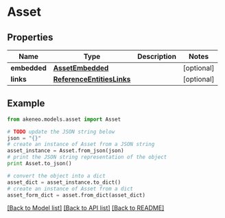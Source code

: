 # Asset


## Properties
Name | Type | Description | Notes
------------ | ------------- | ------------- | -------------
**embedded** | [**AssetEmbedded**](AssetEmbedded.md) |  | [optional] 
**links** | [**ReferenceEntitiesLinks**](ReferenceEntitiesLinks.md) |  | [optional] 

## Example

```python
from akeneo.models.asset import Asset

# TODO update the JSON string below
json = "{}"
# create an instance of Asset from a JSON string
asset_instance = Asset.from_json(json)
# print the JSON string representation of the object
print Asset.to_json()

# convert the object into a dict
asset_dict = asset_instance.to_dict()
# create an instance of Asset from a dict
asset_form_dict = asset.from_dict(asset_dict)
```
[[Back to Model list]](../README.md#documentation-for-models) [[Back to API list]](../README.md#documentation-for-api-endpoints) [[Back to README]](../README.md)


